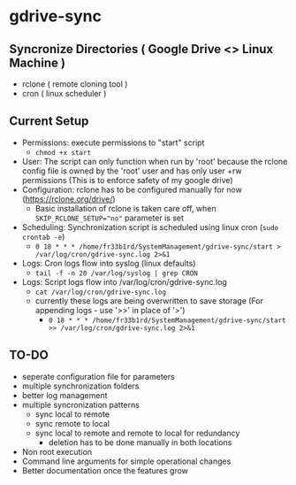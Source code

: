 # gdrive-sync

## Syncronize Directories ( Google Drive <> Linux Machine )

- rclone ( remote cloning tool )
- cron ( linux scheduler )

## Current Setup

- Permissions: execute permissions to "start" script
  - `chmod +x start`
- User: The script can only function when run by 'root' because the rclone config file is owned by the 'root' user and has only user +rw permissions (This is to enforce safety of my google drive)
- Configuration: rclone has to be configured manually for now (https://rclone.org/drive/)
  - Basic installation of rclone is taken care off, when `SKIP_RCLONE_SETUP="no"` parameter is set
- Scheduling: Synchronization script is scheduled using linux cron (`sudo crontab -e`)
  - `0 18 * * * /home/fr33b1rd/SystemManagement/gdrive-sync/start > /var/log/cron/gdrive-sync.log 2>&1`
- Logs: Cron logs flow into syslog (linux defaults)
  - `tail -f -n 20 /var/log/syslog | grep CRON`
- Logs: Script logs flow into /var/log/cron/gdrive-sync.log
  - `cat /var/log/cron/gdrive-sync.log`
  - currently these logs are being overwritten to save storage (For appending logs - use '>>' in place of '>')
    - `0 18 * * * /home/fr33b1rd/SystemManagement/gdrive-sync/start >> /var/log/cron/gdrive-sync.log 2>&1`

## TO-DO

- seperate configuration file for parameters
- multiple synchronization folders
- better log management
- multiple syncronization patterns
  - sync local to remote
  - sync remote to local
  - sync local to remote and remote to local for redundancy
    - deletion has to be done manually in both locations
- Non root execution
- Command line arguments for simple operational changes
- Better documentation once the features grow
